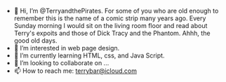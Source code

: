 - 👋 Hi, I’m @TerryandthePirates. For some of you who are old enough to remember this is the name of a comic strip many years ago. Every Sunday morning I would sit on the living room floor and read about Terry's expoits and those of Dick Tracy and the Phantom. Ahhh, the good old days.
- 👀 I’m interested in web page design.
- 🌱 I’m currently learning HTML, css, and Java Script.
- 💞️ I’m looking to collaborate on ...
- 📫 How to reach me: terrybar@icloud.com

<!---
TerryandthePirates/TerryandthePirates is a ✨ special ✨ repository because its `README.md` (this file) appears on your GitHub profile.
You can click the Preview link to take a look at your changes.
--->
